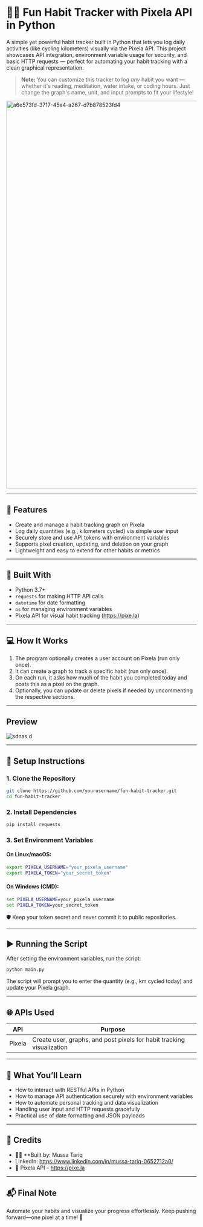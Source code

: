 # 🚴‍♂️ Fun Habit Tracker with Pixela API in Python
A simple yet powerful habit tracker built in Python that lets you log daily activities (like cycling kilometers) visually via the Pixela API. This project showcases API integration, environment variable usage for security, and basic HTTP requests — perfect for automating your habit tracking with a clean graphical representation.

> **Note:** You can customize this tracker to log *any* habit you want — whether it's reading, meditation, water intake, or coding hours. Just change the graph's name, unit, and input prompts to fit your lifestyle!


<img width="1536" height="1024" alt="a6e573fd-3717-45a4-a267-d7b878523fd4" src="https://github.com/user-attachments/assets/75be0f81-d24f-4da9-bee2-6e09ea7e70d0" />


---

## 🚀 Features
- Create and manage a habit tracking graph on Pixela  
- Log daily quantities (e.g., kilometers cycled) via simple user input  
- Securely store and use API tokens with environment variables  
- Supports pixel creation, updating, and deletion on your graph  
- Lightweight and easy to extend for other habits or metrics 

---

## 🧠 Built With
- Python 3.7+  
- `requests` for making HTTP API calls  
- `datetime` for date formatting  
- `os` for managing environment variables  
- Pixela API for visual habit tracking (https://pixe.la)   

---

## 💻 How It Works
1. The program optionally creates a user account on Pixela (run only once).  
2. It can create a graph to track a specific habit (run only once).  
3. On each run, it asks how much of the habit you completed today and posts this as a pixel on the graph.  
4. Optionally, you can update or delete pixels if needed by uncommenting the respective sections.  

---

## Preview

![sdnas d](https://github.com/user-attachments/assets/6f44c54a-2796-46a7-b0d2-151d11a3c303)

---

## 🔧 Setup Instructions

### 1. Clone the Repository
```bash
git clone https://github.com/yourusername/fun-habit-tracker.git
cd fun-habit-tracker
```

### 2. Install Dependencies
```bash
pip install requests
```

### 3. Set Environment Variables

#### On Linux/macOS:
```bash
export PIXELA_USERNAME="your_pixela_username"
export PIXELA_TOKEN="your_secret_token"
```

#### On Windows (CMD):
```cmd
set PIXELA_USERNAME=your_pixela_username
set PIXELA_TOKEN=your_secret_token
```

🛡️ Keep your token secret and never commit it to public repositories.

---

## ▶️ Running the Script
After setting the environment variables, run the script:

```bash
python main.py
```

The script will prompt you to enter the quantity (e.g., km cycled today) and update your Pixela graph.

---

## 🌐 APIs Used

| API                | Purpose                                                                          |
|--------------------|----------------------------------------------------------------------------------|
|Pixela	             | 	Create user, graphs, and post pixels for habit tracking visualization           |

---

## 🧠 What You’ll Learn
- How to interact with RESTful APIs in Python
- How to manage API authentication securely with environment variables
- How to automate personal tracking and data visualization
- Handling user input and HTTP requests gracefully
- Practical use of date formatting and JSON payloads

---

## 🙌 Credits
- 👨‍💻 **Built by: Mussa Tariq
- LinkedIn: https://www.linkedin.com/in/mussa-tariq-0652712a0/
- 🔗 Pixela API – https://pixe.la

---

## 📬 Final Note
Automate your habits and visualize your progress effortlessly. Keep pushing forward—one pixel at a time! 🚀
